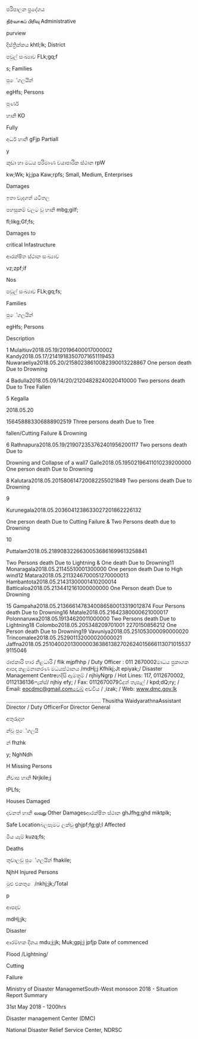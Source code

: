 පරිපාලන ප්‍රදේශය

நிர்வாகப் பிரிவு Administrative

purview

දිස්ත්‍රික්කය khtl;lk; District

පවුල් සංඛ්‍යාව FLk;gq;f

s; Families

පුේගලයින්

egHfs; Persons

පූර්ණ

හානි KO

Fully

අර්ධ හානි gFjp Partiall

y

කුඩා හා මධය පරිමාණ වයාපාරික ස්ථාන rpW

kw;Wk; kj;jpa Kaw;rpfs; Small, Medium, Enterprises

Damages

ඉතා වැදගත් යටිතල

පහසුකම් වලට වූ හානි mbg;gilf;

fl;likg;Gf;fs;

Damages to

critical Infastructure

ආරක්ෂිත ස්ථාන සංඛ්‍යාව

vz;zpf;if

Nos

පවුල් සංඛ්‍යාව FLk;gq;fs;

Families

පුේගලයින්

egHfs; Persons

Description

1 Mulaitiuv2018.05.19/20196400017000002 Kandy2018.05.17/21419183507071651119453 Nuwaraeliya2018.05.20/21580238610082390013228867 One person death Due to Drowning

4 Badulla2018.05.09/14/20/21204828240020410000 Two persons death Due to Tree Fallen

5 Kegalla

2018.05.20

156458883306888902519 Three persons death Due to Tree

fallen/Cutting Failure & Drowning

6 Rathnapura2018.05.19/219072353762401956200117 Two persons death Due to

Drowning and Collapse of a wall7 Galle2018.05.19502196411010239200000 One person death Due to Drowning

8 Kalutara2018.05.201580614720082255021849 Two persons death Due to Drowning

9

Kurunegala2018.05.2036041238633027201862226132

One person death Due to Cutting Failure & Two Persons death due to Drowning

10

Puttalam2018.05.21890832266300536861699613258841

Two Persons death Due to Lightning & One death Due to Drowning11 Monaragala2018.05.21145510001300000 One person death Due to High wind12 Matara2018.05.2113246700051270000013 Hambantota2018.05.21431300001410200014 Batticaloa2018.05.2134412161000000000 One Person death Due to Drowning

15 Gampaha2018.05.2136661478340086580013319012874 Four Persons death Due to Drowning16 Matale2018.05.21642380000621000017 Polonnaruwa2018.05.19134620011000000 Two Persons death Due to Lightning18 Colombo2018.05.205348209701001 2270150856212 One Person death Due to Drowning19 Vavuniya2018.05.251053000090000020 Trincomalee2018.05.252901132000020000021 Jaffna2018.05.25104002013000003638613827026240156661130710155379115046

රාජකාරි භාර නිළධාරි / flik mjpfhhp / Duty Officer : 011 2670002මාධය ප්‍රකාශක ආපදා කළමනාකරණ මධයස්ථානය /mdHj;j Kfhikj;Jt epiyak;/ Disaster Management Centreහදිසි ඇමතුම් / njhiyNgrp / Hot Lines: 117, 0112670002, 0112136136ෆැක්ස්/ njhiy efy; / Fax: 0112670079විදුත් තැපැල් / kpd;dQ;ry; / Email: eocdmc@gmail.comවෙබ් අඩවිය / ,izak; / Web: www.dmc.gov.lk

……………….…………………………………….. Thusitha WaidyarathnaAssistant Director / Duty OfficerFor Director General

අතුරුදහ

න්වූ පුේගලයි

න් fhzhk

y; NghNdh

H Missing Persons

නිවාස හානි Nrjkile;j

tPLfs;

Houses Damaged

දවනත් හානි வவ​று Other Damagesආරක්ෂිත ස්ථාන ghJfhg;ghd miktplk;

Safe Locationබලපෑමට ලක්වු ghjpf;fg;gl;l Affected

මිය යෑම් kuzq;fs;

Deaths

තුවාලවු පුේගලයින් fhakile;

NjhH Injured Persons

මුළු එකතුෙ/nkhj;jk;/Total

p

ආපදාව

mdHj;jk;

Disaster

ආරම්භක දිනය mdu;j;jk; Muk;gpj;j jpfjp Date of commenced

Flood /Lightning/

Cutting

Failure

Ministry of Disaster ManagemetSouth-West monsoon 2018 - Situation Report Summary

31st May 2018 - 1200hrs

Disaster management Center (DMC)

National Disaster Relief Service Center, NDRSC